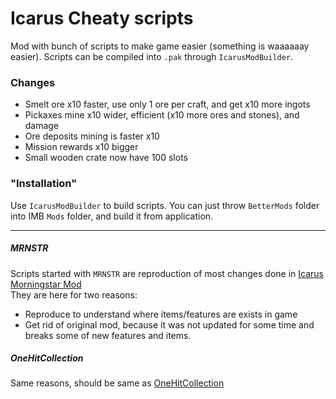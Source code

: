 # Icarus Cheaty scripts
Mod with bunch of scripts to make game easier (something is waaaaaay easier).
Scripts can be compiled into `.pak` through `IcarusModBuilder`.

### Changes
- Smelt ore x10 faster, use only 1 ore per craft, and get x10 more ingots
- Pickaxes mine x10 wider, efficient (x10 more ores and stones), and damage
- Ore deposits mining is faster x10
- Mission rewards x10 bigger
- Small wooden crate now have 100 slots

### "Installation"
Use `IcarusModBuilder` to build scripts. You can just throw `BetterMods` folder into IMB `Mods` folder, and build it from application.

---
##### MRNSTR
Scripts started with `MRNSTR` are reproduction of most changes done in [Icarus Morningstar Mod](https://www.nexusmods.com/icarus/mods/45)  
They are here for two reasons:
- Reproduce to understand where items/features are exists in game
- Get rid of original mod, because it was not updated for some time and breaks some of new features and items.

##### OneHitCollection
Same reasons, should be same as [OneHitCollection](https://www.nexusmods.com/icarus/mods/36)